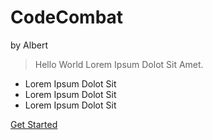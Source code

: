 # CodeCombat
by Albert

> Hello World Lorem Ipsum Dolot Sit Amet.

- Lorem Ipsum Dolot Sit
- Lorem Ipsum Dolot Sit
- Lorem Ipsum Dolot Sit

[Get Started](#docsify)